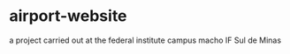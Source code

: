 # airport-website
a project carried out at the federal institute campus macho IF Sul de Minas <br>

